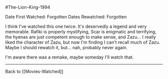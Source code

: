 #The-Lion-King-1994

Date First Watched:  Forgotten
Dates Rewatched:  Forgotten

I think I've watched this one twice.  It's deservedly a legend and very memorable.  Rafiki is properly mystifying, Scar is enigmatic and terrifying, the hyenas are just competent enough to make sense, and Zazu...  I really liked the character of Zazu, but now I'm finding I can't recall much of Zazu.  Maybe I should rewatch it, but...  nah, probably never again.

I'm aware there was a remake, maybe someday I'll watch that.

---
Back to [[Movies-Watched]]